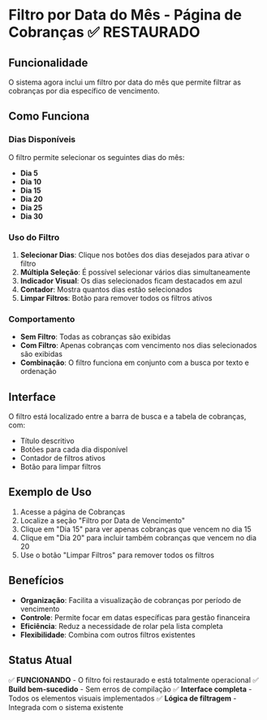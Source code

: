 # Filtro por Data do Mês - Página de Cobranças ✅ RESTAURADO

## Funcionalidade

O sistema agora inclui um filtro por data do mês que permite filtrar as cobranças por dia específico de vencimento.

## Como Funciona

### Dias Disponíveis
O filtro permite selecionar os seguintes dias do mês:
- **Dia 5**
- **Dia 10** 
- **Dia 15**
- **Dia 20**
- **Dia 25**
- **Dia 30**

### Uso do Filtro

1. **Selecionar Dias**: Clique nos botões dos dias desejados para ativar o filtro
2. **Múltipla Seleção**: É possível selecionar vários dias simultaneamente
3. **Indicador Visual**: Os dias selecionados ficam destacados em azul
4. **Contador**: Mostra quantos dias estão selecionados
5. **Limpar Filtros**: Botão para remover todos os filtros ativos

### Comportamento

- **Sem Filtro**: Todas as cobranças são exibidas
- **Com Filtro**: Apenas cobranças com vencimento nos dias selecionados são exibidas
- **Combinação**: O filtro funciona em conjunto com a busca por texto e ordenação

## Interface

O filtro está localizado entre a barra de busca e a tabela de cobranças, com:

- Título descritivo
- Botões para cada dia disponível
- Contador de filtros ativos
- Botão para limpar filtros

## Exemplo de Uso

1. Acesse a página de Cobranças
2. Localize a seção "Filtro por Data de Vencimento"
3. Clique em "Dia 15" para ver apenas cobranças que vencem no dia 15
4. Clique em "Dia 20" para incluir também cobranças que vencem no dia 20
5. Use o botão "Limpar Filtros" para remover todos os filtros

## Benefícios

- **Organização**: Facilita a visualização de cobranças por período de vencimento
- **Controle**: Permite focar em datas específicas para gestão financeira
- **Eficiência**: Reduz a necessidade de rolar pela lista completa
- **Flexibilidade**: Combina com outros filtros existentes

## Status Atual

✅ **FUNCIONANDO** - O filtro foi restaurado e está totalmente operacional
✅ **Build bem-sucedido** - Sem erros de compilação
✅ **Interface completa** - Todos os elementos visuais implementados
✅ **Lógica de filtragem** - Integrada com o sistema existente
